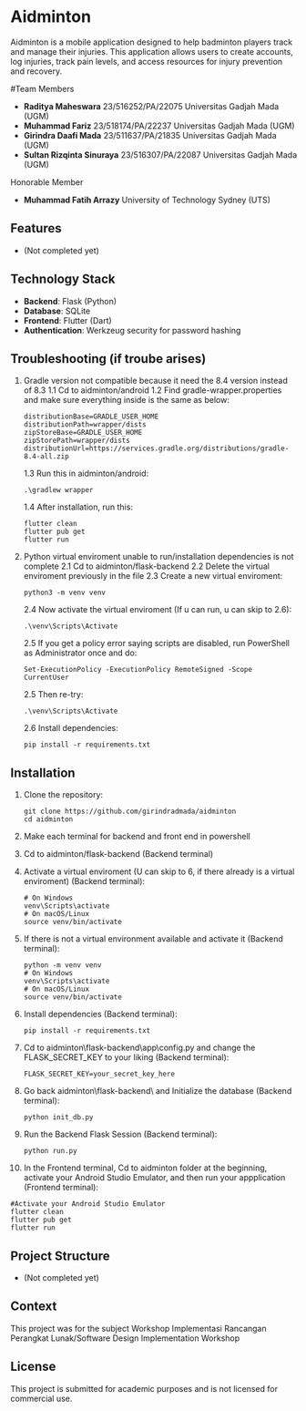 # Aidminton

Aidminton is a mobile application designed to help badminton players track and manage their injuries. This application allows users to create accounts, log injuries, track pain levels, and access resources for injury prevention and recovery.

#Team Members

- **Raditya Maheswara** 23/516252/PA/22075 Universitas Gadjah Mada (UGM)
- **Muhammad Fariz** 23/518174/PA/22237 Universitas Gadjah Mada (UGM)
- **Girindra Daafi Mada** 23/511637/PA/21835 Universitas Gadjah Mada (UGM)
- **Sultan Rizqinta Sinuraya** 23/516307/PA/22087 Universitas Gadjah Mada (UGM)

Honorable Member

- **Muhammad Fatih Arrazy**  University of Technology Sydney (UTS)

## Features

- (Not completed yet)

## Technology Stack

- **Backend**: Flask (Python)
- **Database**: SQLite
- **Frontend**: Flutter (Dart)
- **Authentication**: Werkzeug security for password hashing

## Troubleshooting (if troube arises)

1. Gradle version not compatible because it need the 8.4 version instead of 8.3
   1.1 Cd to aidminton/android
   1.2 Find gradle-wrapper.properties and make sure everything inside is the same as below:
   ```
   distributionBase=GRADLE_USER_HOME
   distributionPath=wrapper/dists
   zipStoreBase=GRADLE_USER_HOME
   zipStorePath=wrapper/dists
   distributionUrl=https://services.gradle.org/distributions/gradle-8.4-all.zip 
   ```
   1.3 Run this in aidminton/android:
   ```
   .\gradlew wrapper
   ```
   1.4 After installation, run this:
   ```
   flutter clean
   flutter pub get
   flutter run
   ```
2. Python virtual enviroment unable to run/installation dependencies is not complete
   2.1 Cd to aidminton/flask-backend
   2.2 Delete the virtual enviroment previously in the file
   2.3 Create a new virtual enviroment:
   ```
   python3 -m venv venv
   ```
   2.4 Now activate the virtual enviroment (If u can run, u can skip to 2.6):
   ```
   .\venv\Scripts\Activate
   ```
   2.5 If you get a policy error saying scripts are disabled, run PowerShell as Administrator once and do:
   ```
   Set-ExecutionPolicy -ExecutionPolicy RemoteSigned -Scope CurrentUser
   ```
   2.5 Then re-try:
   ```
   .\venv\Scripts\Activate
   ```
   2.6 Install dependencies:
   ```
   pip install -r requirements.txt
   ```
   
## Installation

1. Clone the repository:
   ```
   git clone https://github.com/girindradmada/aidminton
   cd aidminton
   ```
2. Make each terminal for backend and front end in powershell

3. Cd to aidminton/flask-backend (Backend terminal)

4. Activate a virtual enviroment (U can skip to 6, if there already is a virtual enviroment) (Backend terminal):
   ```
   # On Windows
   venv\Scripts\activate
   # On macOS/Linux
   source venv/bin/activate
   ```

5. If there is not a virtual environment available and activate it (Backend terminal):
   ```
   python -m venv venv
   # On Windows
   venv\Scripts\activate
   # On macOS/Linux
   source venv/bin/activate
   ```

6. Install dependencies (Backend terminal):
   ```
   pip install -r requirements.txt
   ```

7. Cd to aidminton\flask-backend\app\config.py and change the FLASK_SECRET_KEY to your liking (Backend terminal):
   ```
   FLASK_SECRET_KEY=your_secret_key_here
   ```

8. Go back aidminton\flask-backend\ and Initialize the database (Backend terminal):
   ```
   python init_db.py
   ```

9. Run the Backend Flask Session (Backend terminal):
   ```
   python run.py
   ```

10. In the Frontend terminal, Cd to aidminton folder at the beginning, activate your Android Studio Emulator, and then run your appplication (Frontend terminal):
   ```
   #Activate your Android Studio Emulator
   flutter clean
   flutter pub get
   flutter run
   ```

## Project Structure

- (Not completed yet)

## Context

This project was for the subject Workshop Implementasi Rancangan Perangkat Lunak/Software Design Implementation Workshop

## License

This project is submitted for academic purposes and is not licensed for commercial use.
